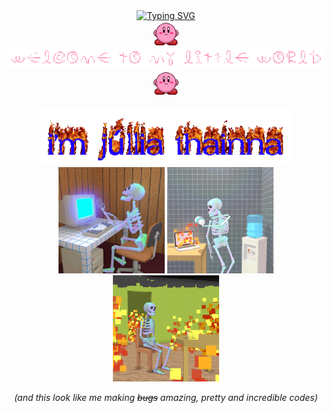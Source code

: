 <div align="center">
  <a href="https://git.io/typing-svg">
    <img src="https://readme-typing-svg.demolab.com?font=Source+Code+Pro&size=30&pause=1000&color=957dad&width=400&height=80&lines=%3E%E2%80%8E%E2%80%8E+%E2%80%8E%E2%80%8E+h%E2%80%8E+i%E2%80%8E%E2%80%8E+%E2%80%8E+g+%E2%80%8Eu%E2%80%8E+y%E2%80%8E+s%E2%80%8E%E2%80%8E+!" alt="Typing SVG"/>
  </a>
</div>
<div align="center">
  <img src="https://github.com/JulliaThainna/JulliaThainna/blob/main/imgs/kirby-hi.gif" width="40">
  <img src="https://github.com/JulliaThainna/JulliaThainna/blob/main/imgs/welcome.gif" width="700">
  <img src="https://github.com/JulliaThainna/JulliaThainna/blob/main/imgs/kirby-hi.gif" width="40">  
</div>

<br>
<div align="center">
 <img src="https://github.com/JulliaThainna/JulliaThainna/blob/main/imgs/my-name.gif" width="400">
</div>
<div align = "center">
  <img src="https://github.com/JulliaThainna/JulliaThainna/blob/main/imgs/skeleton_typing.gif" width="170" height="170">
  <img src="https://github.com/JulliaThainna/JulliaThainna/blob/main/imgs/desperate_skeleton.gif" width="170" height="170">
  <img src="https://github.com/JulliaThainna/JulliaThainna/blob/main/imgs/skeleton_it's_okay.gif" width="170" height="170">

  _(and this look like me making ~~bugs~~ amazing, pretty and incredible codes)_
</div>

